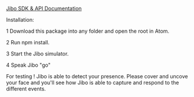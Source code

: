 [Jibo SDK & API Documentation](https://developers.jibo.com/sdk/docs/)

Installation:

1 Download this package into any folder and open the root in Atom.

2 Run npm install.

3 Start the Jibo simulator.

4 Speak Jibo "go"

For testing ! Jibo is able to detect your presence. Please cover and uncove your face and you'll see how Jibo is able to capture and respond to the different events.
